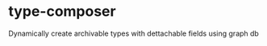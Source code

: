 type-composer
=============

Dynamically create archivable types  with dettachable fields using graph db

